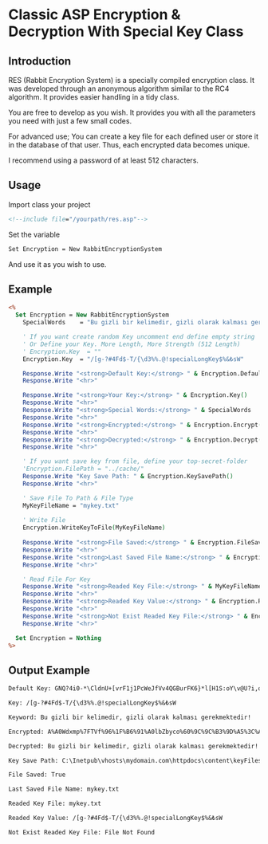 # Classic ASP Encryption &amp; Decryption With Special Key Class

## Introduction
RES (Rabbit Encryption System) is a specially compiled encryption class. It was developed through an anonymous algorithm similar to the RC4 algorithm. It provides easier handling in a tidy class.

You are free to develop as you wish. It provides you with all the parameters you need with just a few small codes.

For advanced use; You can create a key file for each defined user or store it in the database of that user. Thus, each encrypted data becomes unique.

I recommend using a password of at least 512 characters.

## Usage 
Import class your project
```asp
<!--include file="/yourpath/res.asp"-->
```

Set the variable
```asp
Set Encryption = New RabbitEncryptionSystem
```

And use it as you wish to use.

## Example
```asp
<%
  Set Encryption = New RabbitEncryptionSystem
    SpecialWords    = "Bu gizli bir kelimedir, gizli olarak kalması gerekmektedir!"

    ' If you want create random Key uncomment end define empty string
    ' Or Define your Key. More Length, More Strength (512 Length)
    ' Encryption.Key  = ""
    Encryption.Key  = "/[g-?#4Fd$-T/{\d3%%.@!specialLongKey$%&₺sW"

    Response.Write "<strong>Default Key:</strong> " & Encryption.DefaultKey()
    Response.Write "<hr>"

    Response.Write "<strong>Your Key:</strong> " & Encryption.Key()
    Response.Write "<hr>"
    Response.Write "<strong>Special Words:</strong> " & SpecialWords
    Response.Write "<hr>"
    Response.Write "<strong>Encrypted:</strong> " & Encryption.Encrypt(SpecialWords)
    Response.Write "<hr>"
    Response.Write "<strong>Decrypted:</strong> " & Encryption.Decrypt( Encryption.Encrypt(SpecialWords) )
    Response.Write "<hr>"

    ' If you want save key from file, define your top-secret-folder
    'Encryption.FilePath = "../cache/"
    Response.Write "Key Save Path: " & Encryption.KeySavePath()
    Response.Write "<hr>"

    ' Save File To Path & File Type
    MyKeyFileName = "mykey.txt"
    
    ' Write File
    Encryption.WriteKeyToFile(MyKeyFileName)
    
    Response.Write "<strong>File Saved:</strong> " & Encryption.FileSaved()
    Response.Write "<hr>"
    Response.Write "<strong>Last Saved File Name:</strong> " & Encryption.LastSavedFile()
    Response.Write "<hr>"

    ' Read File For Key
    Response.Write "<strong>Readed Key File:</strong> " & MyKeyFileName
    Response.Write "<hr>"
    Response.Write "<strong>Readed Key Value:</strong> " & Encryption.ReadKeyFromFile(MyKeyFileName)
    Response.Write "<hr>"
    Response.Write "<strong>Not Exist Readed Key File:</strong> " & Encryption.ReadKeyFromFile("NotExistFile.txt")
    Response.Write "<hr>"

  Set Encryption = Nothing
%>
```

## Output Example

```txt
Default Key: GNQ?4i0-*\CldnU+[vrF1j1PcWeJfVv4QGBurFK6}*l[H1S:oY\v@U?i,oD]f/n8oFk6NesH--^PJeCLdp+(t8SVe:ewY(wR9p-CzG<,Q/(U*.pXDiz/KvnXP`BXnkgfeycb)1A4XKAa-2G}74Z8CqZ*A0P8E[S`6RfLwW+Pc}13U}_y0bfscJW/m1D*YoAlkBK@`3A)trZsO5xv@5@MRRFkt\

Key: /[g-?#4Fd$-T/{\d3%%.@!specialLongKey$%&₺sW

Keyword: Bu gizli bir kelimedir, gizli olarak kalması gerekmektedir!

Encrypted: A%A0Wdxmp%7FTVf%96%1F%B6%91%A0lbZbyco%60%9C%9C%B3%9D%A5%3C%AE%AA%98%8D%96%B4%14%60W%1F%BF%EB%B6%EB%B0K%9Eb%81Xo%83%99%5Fq%89c%B4%9EU

Decrypted: Bu gizli bir kelimedir, gizli olarak kalması gerekmektedir!

Key Save Path: C:\Inetpub\vhosts\mydomain.com\httpdocs\content\keyFiles

File Saved: True

Last Saved File Name: mykey.txt

Readed Key File: mykey.txt

Readed Key Value: /[g-?#4Fd$-T/{\d3%%.@!specialLongKey$%&₺sW

Not Exist Readed Key File: File Not Found
```
